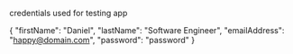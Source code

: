 credentials used for testing app

{
    "firstName": "Daniel",
    "lastName": "Software Engineer",
    "emailAddress": "happy@domain.com",
    "password": "password"
}